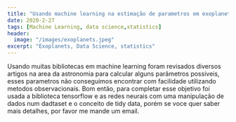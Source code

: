 ```yaml
---
title: "Usando machine learning na estimação de parametros em exoplanetas"
date: 2020-2-27
tags: [Machine Learning, data science,statistics]
header:
  image: "/images/exoplanets.jpeg"
excerpt: "Exoplanets, Data Science, statistics"
---
```

Usando muitas bibliotecas em machine learning foram revisados diversos artigos na area da astronomia para calcular alguns parâmetros possiveis, esses parametros não conseguimos encontrar com facilidade utilizando metodos observacionais. Bom então, para completar esse objetivo foi usada a biblioteca tensorflow e as redes neurais com uma manipulação de dados num dadtaset e o conceito de tidy data, porém se voce quer saber mais detalhes, por favor me mande um email.
